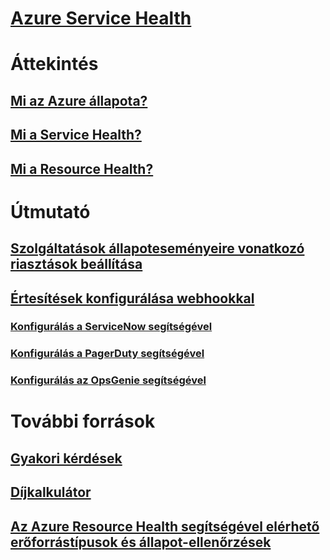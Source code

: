 # [Azure Service Health](index.md)

# Áttekintés
## [Mi az Azure állapota?](azure-status-overview.md)
## [Mi a Service Health?](service-health-overview.md)
## [Mi a Resource Health?](resource-health-overview.md)
# Útmutató
## [Szolgáltatások állapoteseményeire vonatkozó riasztások beállítása](../monitoring-and-diagnostics/monitoring-activity-log-alerts-on-service-notifications.md?toc=%2fazure%2fservice-health%2ftoc.json)
## [Értesítések konfigurálása webhookkal](service-health-alert-webhook-guide.md)
### [Konfigurálás a ServiceNow segítségével](service-health-alert-webhook-servicenow.md)
### [Konfigurálás a PagerDuty segítségével](service-health-alert-webhook-pagerduty.md)
### [Konfigurálás az OpsGenie segítségével](service-health-alert-webhook-opsgenie.md)
# További források
## [Gyakori kérdések](resource-health-faq.md)
## [Díjkalkulátor](https://azure.microsoft.com/pricing/calculator/)
## [Az Azure Resource Health segítségével elérhető erőforrástípusok és állapot-ellenőrzések](resource-health-checks-resource-types.md)